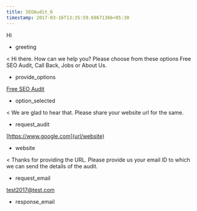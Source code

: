 ```yaml
---
title: SEOAudit_6
timestamp: 2017-03-16T13:35:59.69671366+05:30
---
```


Hi
* greeting

< Hi there. How can we help you? Please choose from these options Free SEO Audit, Call Back, Jobs or About Us.
* provide_options

[Free SEO Audit](option_1)
* option_selected

< We are glad to hear that. Please share your website url for the same.
* request_audit

[https://www.google.com](url/website)
* website

< Thanks for providing the URL. Please provide us your email ID to which we can send the details of the audit.
* request_email

[test2017@test.com](email_id)
* response_email

